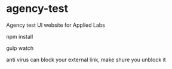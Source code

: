 # agency-test

Agency test UI website for Applied Labs

npm install

gulp watch

anti virus can block your external link, make shure you unblock it

